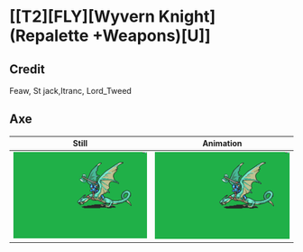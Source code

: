 # [\[T2\]\[FLY\]\[Wyvern Knight\]\(Repalette +Weapons\)\[U\]]

## Credit

Feaw, St jack,Itranc, Lord_Tweed
	
## Axe

| Still | Animation |
| :---: | :-------: |
| ![Axe still](./Axe_000.png) | ![Axe animation](./Axe.gif) |
